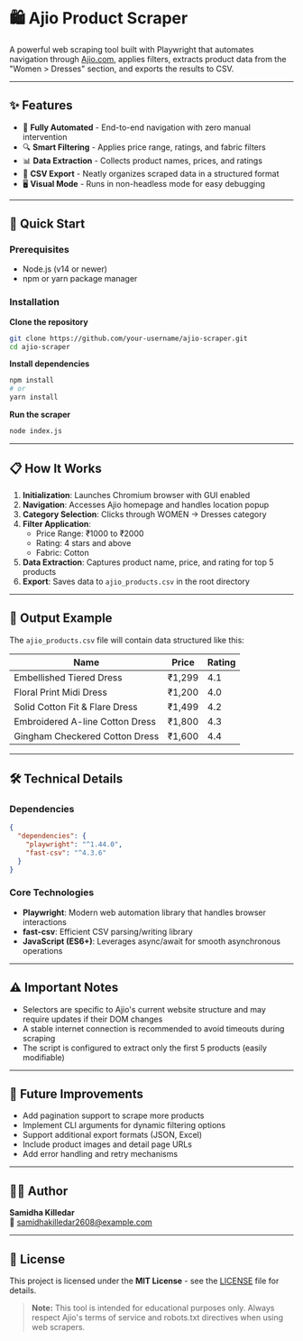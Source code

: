 # 🛍️ Ajio Product Scraper

A powerful web scraping tool built with Playwright that automates navigation through [Ajio.com](https://www.ajio.com), applies filters, extracts product data from the "Women > Dresses" section, and exports the results to CSV.

---

## ✨ Features

- 🤖 **Fully Automated** - End-to-end navigation with zero manual intervention  
- 🔍 **Smart Filtering** - Applies price range, ratings, and fabric filters  
- 📊 **Data Extraction** - Collects product names, prices, and ratings  
- 📁 **CSV Export** - Neatly organizes scraped data in a structured format  
- 🖥️ **Visual Mode** - Runs in non-headless mode for easy debugging  

---

## 🚀 Quick Start

### Prerequisites

- Node.js (v14 or newer)  
- npm or yarn package manager  

### Installation

**Clone the repository**

```bash
git clone https://github.com/your-username/ajio-scraper.git
cd ajio-scraper
```

**Install dependencies**

```bash
npm install
# or
yarn install
```

**Run the scraper**

```bash
node index.js
```

---

## 📋 How It Works

1. **Initialization**: Launches Chromium browser with GUI enabled  
2. **Navigation**: Accesses Ajio homepage and handles location popup  
3. **Category Selection**: Clicks through WOMEN → Dresses category  
4. **Filter Application**:  
   - Price Range: ₹1000 to ₹2000  
   - Rating: 4 stars and above  
   - Fabric: Cotton  
5. **Data Extraction**: Captures product name, price, and rating for top 5 products  
6. **Export**: Saves data to `ajio_products.csv` in the root directory  

---

## 📁 Output Example

The `ajio_products.csv` file will contain data structured like this:

| Name                             | Price  | Rating |
|----------------------------------|--------|--------|
| Embellished Tiered Dress         | ₹1,299 | 4.1    |
| Floral Print Midi Dress          | ₹1,200 | 4.0    |
| Solid Cotton Fit & Flare Dress   | ₹1,499 | 4.2    |
| Embroidered A-line Cotton Dress  | ₹1,800 | 4.3    |
| Gingham Checkered Cotton Dress   | ₹1,600 | 4.4    |

---

## 🛠️ Technical Details

### Dependencies

```json
{
  "dependencies": {
    "playwright": "^1.44.0",
    "fast-csv": "^4.3.6"
  }
}
```

### Core Technologies

- **Playwright**: Modern web automation library that handles browser interactions  
- **fast-csv**: Efficient CSV parsing/writing library  
- **JavaScript (ES6+)**: Leverages async/await for smooth asynchronous operations  

---

## ⚠️ Important Notes

- Selectors are specific to Ajio's current website structure and may require updates if their DOM changes  
- A stable internet connection is recommended to avoid timeouts during scraping  
- The script is configured to extract only the first 5 products (easily modifiable)  

---

## 🔮 Future Improvements

- Add pagination support to scrape more products  
- Implement CLI arguments for dynamic filtering options  
- Support additional export formats (JSON, Excel)  
- Include product images and detail page URLs  
- Add error handling and retry mechanisms  

---

## 👩‍💻 Author

**Samidha Killedar**  
📧 samidhakilledar2608@example.com  

---

## 📄 License

This project is licensed under the **MIT License** - see the [LICENSE](LICENSE) file for details.

> **Note:** This tool is intended for educational purposes only. Always respect Ajio's terms of service and robots.txt directives when using web scrapers.
